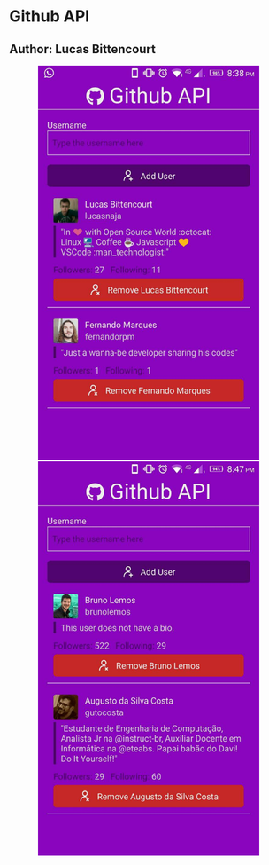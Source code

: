 # Github API

## Author: Lucas Bittencourt

<p align="center">
  <img width="400" src="images/img01.jpg">
  <img width="400" src="images/img02.jpg">
</p>
